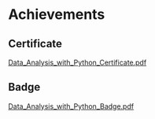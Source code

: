 

# Achievements
## Certificate
[Data_Analysis_with_Python_Certificate.pdf](https://prod-files-secure.s3.us-west-2.amazonaws.com/03e82b26-cccb-4906-bb56-adabcbdc0655/1aa3a050-2338-4a85-85d5-899bad17a31c/Data_Analysis_with_Python_Certificate.pdf?X-Amz-Algorithm=AWS4-HMAC-SHA256&X-Amz-Content-Sha256=UNSIGNED-PAYLOAD&X-Amz-Credential=ASIAZI2LB4667BP35HGT%2F20250204%2Fus-west-2%2Fs3%2Faws4_request&X-Amz-Date=20250204T041720Z&X-Amz-Expires=3600&X-Amz-Security-Token=IQoJb3JpZ2luX2VjEAwaCXVzLXdlc3QtMiJHMEUCIHM4zN%2Fvl1WUcAJU%2Fq4ZdobhUOznAGD6tNaz8JHFApjzAiEAzyf0DgdqP8v0VU72tuPlA6MF2sJ%2Fxk5z%2BgWdmRH3gAoq%2FwMIJRAAGgw2Mzc0MjMxODM4MDUiDEGd1bzzqhTuSMuONCrcA%2FM1EkJPHvoMLNJ5Jf8HvBzgteufismk8kW3RO6J4YYMuRSN98Xcv1SGJceqP5D2ckLYqJ2qb2LXVqU3hCQqFMgB51GRZgG8X8RlFgC4loJaUiR7xu2Gpt3lYknlKgcd0Lz3dSKc781hDnydHU870FWGdhBtIDfrEuAkHH5o54EV7vNqcAD1zgEwZtmjpCyuvIYUh5lRO1aSbl71UIAxux4gB%2BamoA4HZnEffhW%2Fk8YCNUkCGO5%2B%2B%2FJKQHZQD0cl0d789VOi6FQ0TTrkEbWI%2FQrDXtcDEI7Z8maIW%2F9H21mGotnn8Z7lkW0Z1i7Oe8Pu%2FnT8LcNuvuSTx66qvXhFRxn58FEVYRmR4aqTcu41OscmJYChp1N8MJe3oe6EzW7YKmLh%2FDdyI9te9cB0LbQhk7pQeWjzYg6M7x8sC6ey2hYXRbyTyAheGd4X%2FNbS9dDP8f2CpND0rUpG6Ori31f5lm7Cpa5%2F8N24WxuRg%2B6EXRS4LmhfliWSn8Flkb9fjHVCD1BY0JwP42FjM4qB4EUvGl4jTW0bxE47%2FBn5wlzv507HoE8ZgOw%2BO8wJ3P7hm1RzJgAC%2Br1aLbszQgP%2BzY27sfRAiYr67bUOLhr7M6lIbz5O1r1ae1XZTTkXnQ3bMOWihr0GOqUBrY51q56LKxrdu9Vio4udsaLkJ%2Fw%2FpCxl43rFQA4vb9doOJtxFf6CC00mOjJFuxkKkUeKndnu5fZ3jHryVtwDXyiTC7D%2F96XX%2B1wi2gVeP6JwI4LdOzA%2BSEF2nwldHquahACJZj8gqAj51O%2F%2BFF2UsFYEKnWqZmagSCagNb1c0t8UjG4vtUNfY2XaFKmVPRormru8otpN6xnvYF8%2Bzb4tSaGoIjyw&X-Amz-Signature=a44ee563445d5073b4dcb6fa9778a78acd514206465d455524df58ff2369892f&X-Amz-SignedHeaders=host&x-id=GetObject)
## Badge
[Data_Analysis_with_Python_Badge.pdf](https://prod-files-secure.s3.us-west-2.amazonaws.com/03e82b26-cccb-4906-bb56-adabcbdc0655/4fa9bcf8-b584-40dd-8775-c0bfadf6a6f0/Data_Analysis_with_Python_Badge.pdf?X-Amz-Algorithm=AWS4-HMAC-SHA256&X-Amz-Content-Sha256=UNSIGNED-PAYLOAD&X-Amz-Credential=ASIAZI2LB4667BP35HGT%2F20250204%2Fus-west-2%2Fs3%2Faws4_request&X-Amz-Date=20250204T041720Z&X-Amz-Expires=3600&X-Amz-Security-Token=IQoJb3JpZ2luX2VjEAwaCXVzLXdlc3QtMiJHMEUCIHM4zN%2Fvl1WUcAJU%2Fq4ZdobhUOznAGD6tNaz8JHFApjzAiEAzyf0DgdqP8v0VU72tuPlA6MF2sJ%2Fxk5z%2BgWdmRH3gAoq%2FwMIJRAAGgw2Mzc0MjMxODM4MDUiDEGd1bzzqhTuSMuONCrcA%2FM1EkJPHvoMLNJ5Jf8HvBzgteufismk8kW3RO6J4YYMuRSN98Xcv1SGJceqP5D2ckLYqJ2qb2LXVqU3hCQqFMgB51GRZgG8X8RlFgC4loJaUiR7xu2Gpt3lYknlKgcd0Lz3dSKc781hDnydHU870FWGdhBtIDfrEuAkHH5o54EV7vNqcAD1zgEwZtmjpCyuvIYUh5lRO1aSbl71UIAxux4gB%2BamoA4HZnEffhW%2Fk8YCNUkCGO5%2B%2B%2FJKQHZQD0cl0d789VOi6FQ0TTrkEbWI%2FQrDXtcDEI7Z8maIW%2F9H21mGotnn8Z7lkW0Z1i7Oe8Pu%2FnT8LcNuvuSTx66qvXhFRxn58FEVYRmR4aqTcu41OscmJYChp1N8MJe3oe6EzW7YKmLh%2FDdyI9te9cB0LbQhk7pQeWjzYg6M7x8sC6ey2hYXRbyTyAheGd4X%2FNbS9dDP8f2CpND0rUpG6Ori31f5lm7Cpa5%2F8N24WxuRg%2B6EXRS4LmhfliWSn8Flkb9fjHVCD1BY0JwP42FjM4qB4EUvGl4jTW0bxE47%2FBn5wlzv507HoE8ZgOw%2BO8wJ3P7hm1RzJgAC%2Br1aLbszQgP%2BzY27sfRAiYr67bUOLhr7M6lIbz5O1r1ae1XZTTkXnQ3bMOWihr0GOqUBrY51q56LKxrdu9Vio4udsaLkJ%2Fw%2FpCxl43rFQA4vb9doOJtxFf6CC00mOjJFuxkKkUeKndnu5fZ3jHryVtwDXyiTC7D%2F96XX%2B1wi2gVeP6JwI4LdOzA%2BSEF2nwldHquahACJZj8gqAj51O%2F%2BFF2UsFYEKnWqZmagSCagNb1c0t8UjG4vtUNfY2XaFKmVPRormru8otpN6xnvYF8%2Bzb4tSaGoIjyw&X-Amz-Signature=111358927a0f51609ab491bbde50a09d5c0d889558686bd3241f640cc9680894&X-Amz-SignedHeaders=host&x-id=GetObject)
